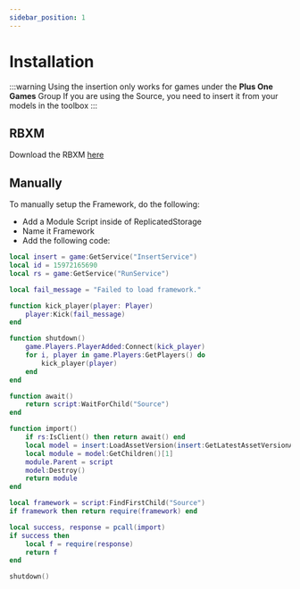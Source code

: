 ```yaml
---
sidebar_position: 1
---
```


# Installation

:::warning
Using the insertion only works for games under the **Plus One Games** Group
If you are using the Source, you need to insert it from your models in the toolbox
:::

## RBXM
Download the RBXM [here](https://create.roblox.com/store/asset/16047465467/Framework)

## Manually
To manually setup the Framework, do the following:
- Add a Module Script inside of ReplicatedStorage
- Name it Framework
- Add the following code:

```lua
local insert = game:GetService("InsertService")
local id = 15972165690
local rs = game:GetService("RunService")

local fail_message = "Failed to load framework."

function kick_player(player: Player)
    player:Kick(fail_message)
end

function shutdown()
    game.Players.PlayerAdded:Connect(kick_player)
    for i, player in game.Players:GetPlayers() do
        kick_player(player)
    end
end

function await()
    return script:WaitForChild("Source")
end

function import()
    if rs:IsClient() then return await() end
    local model = insert:LoadAssetVersion(insert:GetLatestAssetVersionAsync(id))
    local module = model:GetChildren()[1]
    module.Parent = script
    model:Destroy()
    return module 
end

local framework = script:FindFirstChild("Source")
if framework then return require(framework) end

local success, response = pcall(import)
if success then
    local f = require(response)
    return f
end

shutdown()
```